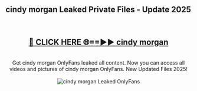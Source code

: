 <h2>cindy morgan Leaked Private Files - Update 2025</h2>
<br>
<div align="center">
<h2><a href="https://cliphot.my.id/cindy_morgan" rel="nofollow">🔴 CLICK HERE 🌐==►► cindy morgan</a></h2>
<br>
Get cindy morgan OnlyFans leaked all content. Now you can access all videos and pictures of cindy morgan OnlyFans. New Updated Files 2025!
<br>
<br>
<a href="https://cliphot.my.id/cindy_morgan" rel="nofollow" data-target="animated-image.originalLink"><img src="https://i.ibb.co.com/WyWwxjT/player-gif2.gif" alt="cindy morgan Leaked OnlyFans" style="max-width: 100%; display: inline-block;" data-target="animated-image.originalImage"></a>
</div>
<br>
